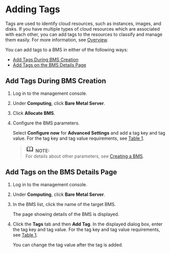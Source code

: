 # Adding Tags<a name="EN-US_TOPIC_0110378367"></a>

Tags are used to identify cloud resources, such as instances, images, and disks. If you have multiple types of cloud resources which are associated with each other, you can add tags to the resources to classify and manage them easily. For more information, see  [Overview](overview.md).

You can add tags to a BMS in either of the following ways:

-   [Add Tags During BMS Creation](#section125012913114)
-   [Add Tags on the BMS Details Page](#section14780204519234)

## Add Tags During BMS Creation<a name="section125012913114"></a>

1.  Log in to the management console.
2.  Under  **Computing**, click  **Bare Metal Server**.
3.  Click  **Allocate BMS**.
4.  Configure the BMS parameters.

    Select  **Configure now**  for  **Advanced Settings**  and add a tag key and tag value. For the tag key and tag value requirements, see  [Table 1](overview.md#table124931582713).

    >![](public_sys-resources/icon-note.gif) **NOTE:**   
    >For details about other parameters, see  [Creating a BMS](creating-a-bms.md).  


## Add Tags on the BMS Details Page<a name="section14780204519234"></a>

1.  Log in to the management console.
2.  Under  **Computing**, click  **Bare Metal Server**.
3.  In the BMS list, click the name of the target BMS.

    The page showing details of the BMS is displayed.

4.  Click the  **Tags**  tab and then  **Add Tag**. In the displayed dialog box, enter the tag key and tag value. For the tag key and tag value requirements, see  [Table 1](overview.md#table124931582713).

    You can change the tag value after the tag is added.


